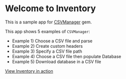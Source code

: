 # Welcome to Inventory

This is a sample app for [CSVManager](https://github.com/ghbooth12/csv_manager) gem.

This app shows 5 examples of `CSVManager`:

* Example 1) Choose a CSV file and parse
* Example 2) Create custom headers
* Example 3) Specify a CSV file path
* Example 4) Choose a CSV file then populate Database
* Example 5) Download database in a CSV file

[View Inventory in action](https://inventory-ghbooth12.herokuapp.com)
